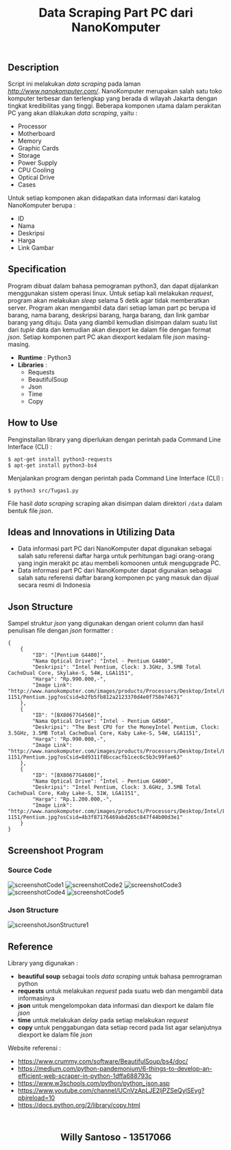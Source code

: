 <h1 align="center">
  <br>
  Data Scraping Part PC dari NanoKomputer
  <br>
  <br>
</h1>


## Description
Script ini melakukan _data scraping_ pada laman _http://www.nanokomputer.com/_. NanoKomputer merupakan salah satu toko komputer terbesar dan terlengkap yang berada di wilayah Jakarta dengan tingkat kredibilitas yang tinggi. Beberapa komponen utama dalam perakitan PC yang akan dilakukan _data scraping_, yaitu :
- Processor
- Motherboard
- Memory
- Graphic Cards
- Storage
- Power Supply
- CPU Cooling
- Optical Drive
- Cases

Untuk setiap komponen akan didapatkan data informasi dari katalog NanoKomputer berupa :
- ID
- Nama
- Deskripsi
- Harga
- Link Gambar


## Specification
Program dibuat dalam bahasa pemograman python3, dan dapat dijalankan menggunakan sistem operasi linux. Untuk setiap kali melakukan _request_, program akan melakukan _sleep_ selama 5 detik agar tidak memberatkan server. Program akan mengambil data dari setiap laman part pc berupa id barang, nama barang, deskripsi barang, harga barang, dan link gambar barang yang dituju. Data yang diambil kemudian disimpan dalam suatu list dari _tuple_ data dan kemudian akan diexport ke dalam file dengan format _json_. Setiap komponen part PC akan diexport kedalam file _json_ masing-masing.

- __Runtime__ : Python3
- __Libraries__ :
  - Requests
  - BeautifulSoup
  - Json
  - Time
  - Copy

## How to Use
Penginstallan library yang diperlukan dengan perintah pada Command Line Interface (CLI) :
```
$ apt-get install python3-requests
$ apt-get install python3-bs4
```

Menjalankan program dengan perintah pada Command Line Interface (CLI) :
```
$ python3 src/Tugas1.py
```

File hasil _data scraping_ scraping akan disimpan dalam direktori ```/data``` dalam bentuk file _json_.


## Ideas and Innovations in Utilizing Data
- Data informasi part PC dari NanoKomputer dapat digunakan sebagai salah satu referensi daftar harga untuk perhitungan bagi orang-orang yang ingin merakit pc atau membeli komoonen untuk mengupgrade PC.
- Data informasi part PC dari NanoKomputer dapat digunakan sebagai salah satu referensi daftar barang komponen pc yang masuk dan dijual secara resmi di Indonesia


## Json Structure
Sampel struktur _json_ yang digunakan dengan orient column dan hasil penulisan file dengan _json_ formatter :
```
{
    {
        "ID": "[Pentium G4400]",
        "Nama Optical Drive": "Intel - Pentium G4400",
        "Deskripsi": "Intel Pentium, Clock: 3.3GHz, 3.5MB Total CacheDual Core, Skylake-S, 54W, LGA1151",
        "Harga": "Rp.990.000,-",
        "Image Link": "http://www.nanokomputer.com/images/products/Processors/Desktop/Intel/LGA 1151/Pentium.jpg?osCsid=b2fb5fb812a2123370d4e0f758e74671"
    },
    {
        "ID": "[BX80677G4560]",
        "Nama Optical Drive": "Intel - Pentium G4560",
        "Deskripsi": "The Best CPU for the MoneyIntel Pentium, Clock: 3.5GHz, 3.5MB Total CacheDual Core, Kaby Lake-S, 54W, LGA1151",
        "Harga": "Rp.990.000,-",
        "Image Link": "http://www.nanokomputer.com/images/products/Processors/Desktop/Intel/LGA 1151/Pentium.jpg?osCsid=8d9311f8bccacfb1cec6c5b3c99fae63"
    },
    {
        "ID": "[BX80677G4600]",
        "Nama Optical Drive": "Intel - Pentium G4600",
        "Deskripsi": "Intel Pentium, Clock: 3.6GHz, 3.5MB Total CacheDual Core, Kaby Lake-S, 51W, LGA1151",
        "Harga": "Rp.1.200.000,-",
        "Image Link": "http://www.nanokomputer.com/images/products/Processors/Desktop/Intel/LGA 1151/Pentium.jpg?osCsid=4b3f87176469abd265c847f44b00d3e1"
    }
}
```


## Screenshoot Program
### Source Code
![screenshotCode1](https://github.com/willysantoso05/Seleksi-2019-Tugas-1/blob/master/screenshots/Code1.png)
![screenshotCode2](https://github.com/willysantoso05/Seleksi-2019-Tugas-1/blob/master/screenshots/Code2.png)
![screenshotCode3](https://github.com/willysantoso05/Seleksi-2019-Tugas-1/blob/master/screenshots/Code3.png)
![screenshotCode4](https://github.com/willysantoso05/Seleksi-2019-Tugas-1/blob/master/screenshots/Code4.png)
![screenshotCode5](https://github.com/willysantoso05/Seleksi-2019-Tugas-1/blob/master/screenshots/Code5.png)

### Json Structure
![screenshotJsonStructure1](https://github.com/willysantoso05/Seleksi-2019-Tugas-1/blob/master/screenshots/Json_Structure.png)


## Reference
Library yang digunakan :
- __beautiful soup__  sebagai tools _data scraping_ untuk bahasa pemrograman python
- __requests__  untuk melakukan _request_ pada suatu web dan mengambil data informasinya  
- __json__  untuk mengelompokan data informasi dan diexport ke dalam file _json_
- __time__  untuk melakukan _delay_ pada setiap melakukan _request_
- __copy__ untuk penggabungan data setiap record pada list agar selanjutnya diexport ke dalam file _json_

Website referensi :
- https://www.crummy.com/software/BeautifulSoup/bs4/doc/
- https://medium.com/python-pandemonium/6-things-to-develop-an-efficient-web-scraper-in-python-1dffa688793c
- https://www.w3schools.com/python/python_json.asp
- https://www.youtube.com/channel/UCnVzApLJE2ljPZSeQylSEyg?pbjreload=10
- https://docs.python.org/2/library/copy.html


<h2 align="center">
  <br>
  Willy Santoso - 13517066
  <br>
  <br>
</h2>

